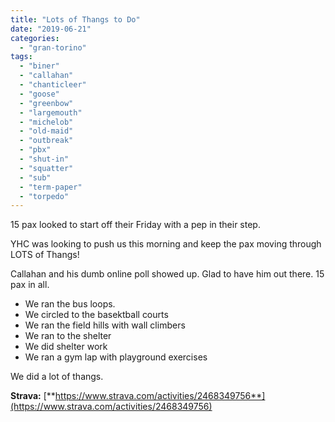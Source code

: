 ```yaml
---
title: "Lots of Thangs to Do"
date: "2019-06-21"
categories: 
  - "gran-torino"
tags: 
  - "biner"
  - "callahan"
  - "chanticleer"
  - "goose"
  - "greenbow"
  - "largemouth"
  - "michelob"
  - "old-maid"
  - "outbreak"
  - "pbx"
  - "shut-in"
  - "squatter"
  - "sub"
  - "term-paper"
  - "torpedo"
---
```


15 pax looked to start off their Friday with a pep in their step.

YHC was looking to push us this morning and keep the pax moving through LOTS of Thangs!

Callahan and his dumb online poll showed up. Glad to have him out there. 15 pax in all.

- We ran the bus loops.
- We circled to the basektball courts
- We ran the field hills with wall climbers
- We ran to the shelter
- We did shelter work
- We ran a gym lap with playground exercises

We did a lot of thangs.

**Strava:** [**https://www.strava.com/activities/2468349756**](https://www.strava.com/activities/2468349756)
